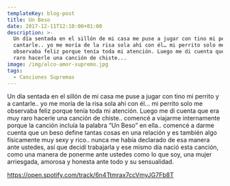 ```yaml
---
templateKey: blog-post
title: Un Beso
date: 2017-12-11T12:10:00+01:00
description: >-
  Un día sentada en el sillón de mi casa me puse a jugar con tino mi perrito y a
  cantarle.. yo me moría de la risa sola ahí con él… mi perrito solo me
  observaba feliz porque tenía toda mi atención. Luego me di cuenta que era muy
  raro hacerle una canción de chiste...
image: /img/alco-amor-supremo.jpg
tags:
  - Canciones Supremas
---
```

Un día sentada en el sillón de mi casa me puse a jugar con tino mi perrito y a cantarle.. yo me moría de la risa sola ahí con él… mi perrito solo me observaba feliz porque tenía toda mi atención. Luego me di cuenta que era muy raro hacerle una canción de chiste.. comencé a viajarme internamente porque la canción incluía la palabra “Un Beso” en ella.. comencé a darme cuenta que un beso define tantas cosas en una relación y es también algo físicamente muy sexy y rico.. nunca me había declarado de esa manera ante ustedes, así que decidí trabajarla y ese mismo día nació esta canción, como una manera de ponerme ante ustedes como lo que soy, una mujer arriesgada, amorosa y honesta ante todo y su sensualidad.

<https://open.spotify.com/track/6n4Ttmrax7ccVmyJG7Fb8T>
